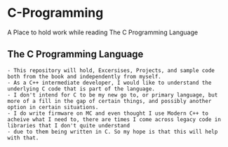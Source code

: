 # C-Programming
A Place to hold work while reading The C Programming Language

## The C Programming Language 

    - This repository will hold, Excersises, Projects, and sample code both from the book and independently from myself.
    - As a C++ intermediate developer, I would like to understand the underlying C code that is part of the language. 
    - I don't intend for C to be my new go to, or primary language, but more of a fill in the gap of certain things, and possibly another option in certain situations. 
    - I do write firmware on MC and even thought I use Modern C++ to acheive what I need to, there are times I come across legacy code in libraries that I don't quite understand 
    - due to them being written in C. So my hope is that this will help with that. 



